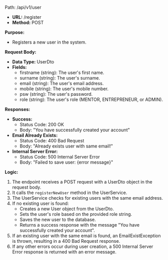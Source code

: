 



Path: /api/v1/user

* **URL:** /register
* **Method:** POST

**Purpose:**

* Registers a new user in the system.

**Request Body:**

* **Data Type:** UserDto
* **Fields:**
    * firstname (string):  The user's first name.
    * surname (string):  The user's surname.
    * email (string):  The user's email address.
    * mobile (string):  The user's mobile number.
    * psw (string):  The user's password.
    * role (string):  The user's role (MENTOR, ENTREPRENEUR, or ADMIN).

**Responses:**

* **Success:**
    * Status Code: 200 OK
    * Body: "You have successfully created your account"
* **Email Already Exists:**
    * Status Code: 400 Bad Request
    * Body: "Already exists user with same email!"
* **Internal Server Error:**
    * Status Code: 500 Internal Server Error
    * Body: "Failed to save user:  {error message}"

**Logic:**

1. The endpoint receives a POST request with a UserDto object in the request body.
2. It calls the `registerNewUser` method in the UserService.
3. The UserService checks for existing users with the same email address.
4. If no existing user is found:
    * Creates a new User object from the UserDto.
    * Sets the user's role based on the provided role string.
    * Saves the new user to the database.
    * Returns a success response with the message "You have successfully created your account".
5. If an existing user with the same email is found, an EmailExistException is thrown, resulting in a 400 Bad Request response.
6. If any other errors occur during user creation, a 500 Internal Server Error response is returned with an error message.
